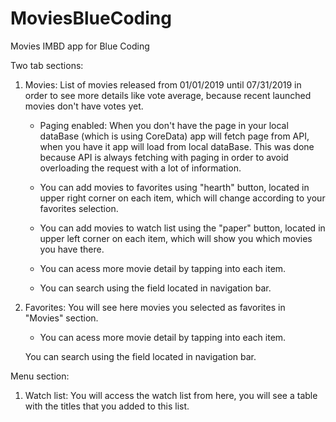 # MoviesBlueCoding

Movies IMBD app for Blue Coding

Two tab sections:

1) Movies: List of movies released from 01/01/2019 until 07/31/2019 in order to see more details like vote average, because recent launched movies don't have votes yet. 

   -  Paging enabled: When you don't have the page in your local dataBase (which is using CoreData) app will fetch page from API, when you have it app will load from local dataBase. This was done because API is always fetching with paging in order to avoid overloading the request with a lot of information.

    - You can add movies to favorites using "hearth" button, located in upper right corner on each item, which will change according to your favorites selection. 
    
    - You can add movies to watch list using the "paper" button, located in upper left corner on each item, which will show you which movies you have there.

    - You can acess more movie detail by tapping into each item.
    
    - You can search using the field located in navigation bar. 

2) Favorites: You will see here  movies you selected as favorites in "Movies" section. 

    - You can acess more movie detail by tapping into each item.

     You can search using the field located in navigation bar. 

Menu section:

1) Watch list: You will access the watch list from here, you will see a table with the titles that you added to this list.
